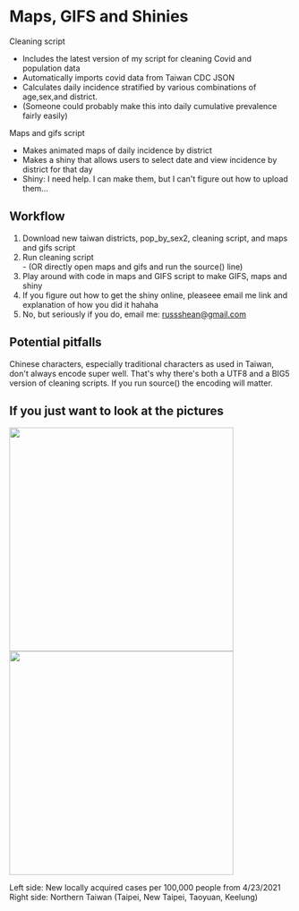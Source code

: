 # Maps, GIFS and Shinies

Cleaning script
 - Includes the latest version of my script for cleaning Covid and population data
 - Automatically imports covid data from Taiwan CDC JSON
 - Calculates daily incidence stratified by various combinations of age,sex,and district.    
 -  (Someone could probably make this into daily cumulative prevalence fairly easily)

Maps and gifs script
- Makes animated maps of daily incidence by district
- Makes a shiny that allows users to select date and view incidence by district for that day
 - Shiny: I need help. I can make them, but I can't figure out how to upload them...

## Workflow

1. Download new taiwan districts, pop_by_sex2, cleaning script, and maps and gifs script
2. Run cleaning script    
       - (OR directly open maps and gifs and run the source() line)
3. Play around with code in maps and GIFS script to make GIFS, maps and shiny
4. If you figure out how to get the shiny online, pleaseee email me link and explanation of how you did it hahaha
5. No, but seriously if you do, email me: russshean@gmail.com 

## Potential pitfalls
Chinese characters, especially traditional characters as used in Taiwan, don't always encode super well. That's why there's both a UTF8 and a BIG5 version of cleaning scripts.
If you run source() the encoding will matter. 

## If you just want to look at the pictures

<img src="https://github.com/Russell-Shean/Taiwancovid/blob/main/quanguo_inc.gif" width="400" height="400" /><img src="https://github.com/Russell-Shean/Taiwancovid/blob/main/beibu_inc.gif" width="400" height="400" />

Left side: New locally acquired cases per 100,000 people from 4/23/2021  Right side: Northern Taiwan (Taipei, New Taipei, Taoyuan, Keelung)


